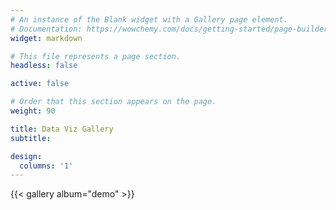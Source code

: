 ```yaml
---
# An instance of the Blank widget with a Gallery page element.
# Documentation: https://wowchemy.com/docs/getting-started/page-builder/
widget: markdown

# This file represents a page section.
headless: false

active: false

# Order that this section appears on the page.
weight: 90

title: Data Viz Gallery
subtitle: 

design:
  columns: '1'
---
```


{{< gallery album="demo" >}}
